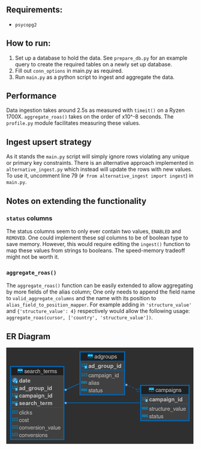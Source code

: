 ## Requirements:
- `psycopg2`

## How to run:
1. Set up a database to hold the data. See `prepare_db.py` for an example query to create the required tables on a newly set up database.
2. Fill out `conn_options` in main.py as required.
3. Run `main.py` as a python script to ingest and aggregate the data.

## Performance
Data ingestion takes around 2.5s as measured with `timeit()` on a Ryzen 1700X. `aggregate_roas()` takes on the order of x10^-8 seconds.
The `profile.py` module facilitates measuring these values.

## Ingest upsert strategy
As it stands the `main.py` script will simply ignore rows violating any unique or primary key constraints. There is an alternative approach implemented in `alternative_ingest.py` which instead will update the rows with new values. To use it, uncomment line 79 (`# from alternative_ingest import ingest`) in `main.py`.

## Notes on extending the functionality
### `status` columns
The status columns seem to only ever contain two values, `ENABLED` and `REMOVED`. One could implement these sql columns to be of boolean type to save memory. However, this would require editing the `ingest()` function to map these values from strings to booleans. The speed-memory tradeoff might not be worth it.
### `aggregate_roas()`
The `aggregate_roas()` function can be easily extended to allow aggregating by more fields of the alias column; One only needs to append the field name to `valid_aggregate_columns` and the name with its position to `alias_field_to_position_mapper`. For example adding in `'structure_value'` and `{'structure_value': 4}` respectively would allow the following usage: `aggregate_roas(cursor, ['country', 'structure_value'])`.

## ER Diagram
<img src="ER Diagram.png">
